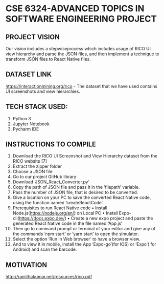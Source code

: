 # CSE 6324-ADVANCED TOPICS IN SOFTWARE ENGINEERING PROJECT
## PROJECT VISION
Our  vision includes a stepwiseprocess which includes usage of RICO UI view hierarchy and parse the JSON files, and then implement a technique  to transform  JSON  files  to React  Native  files.
## DATASET LINK
https://interactionmining.org/rico - The dataset that we have used contains UI screenshots and view hierarchies. 
## TECH STACK USED: 
1. Python 3 
2. Jupyter Notebook 
3. Pycharm IDE
## INSTRUCTIONS TO COMPILE
1.	Download the RICO UI Screenshot and View Hierarchy dataset from the RICO website [7]
2.	Extract the zipper folder
3.	Choose a JSON file 
4.	Go to our project GitHub library
5.	Download ‘JSON_React_Converter.py’ 
6.	Copy the path of JSON file and pass it in the ‘filepath’ variable.
7.	Pass the number of JSON file, that is desired to be converted. 
8.	Give a location on your PC to save the converted React Native code, using the function named ‘createReactCode’.
9.	Prerequisites to run React Native code
    •	Install Node.js(https://nodejs.org/en/) on Local PC
    •	Install Expo-cli(https://docs.expo.dev/)
    •	Create a new expo project and paste the generated React Native code in the file named ‘App.js’
10.	Then go to command prompt or terminal of your editor and give any of the commands ‘npm start’ or ‘yarn start’ to open the simulator.
11.	Select the option ‘Run in Web browser’ to have a browser view.
12.	And to view it in mobile, install the App ‘Expo-go’(for IOS) or ‘Expo’( for Android) and scan the barcode. 
## MOTIVATION
http://ranjithakumar.net/resources/rico.pdf
